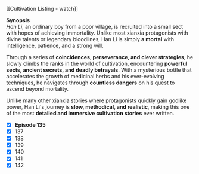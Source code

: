[[Cultivation Listing - watch]]

**Synopsis**  
_Han Li_, an ordinary boy from a poor village, is recruited into a small sect with hopes of achieving immortality. Unlike most xianxia protagonists with divine talents or legendary bloodlines, Han Li is simply **a mortal** with intelligence, patience, and a strong will.

Through a series of **coincidences, perseverance, and clever strategies**, he slowly climbs the ranks in the world of cultivation, encountering **powerful sects, ancient secrets, and deadly betrayals**. With a mysterious bottle that accelerates the growth of medicinal herbs and his ever-evolving techniques, he navigates through **countless dangers** on his quest to ascend beyond mortality.

Unlike many other xianxia stories where protagonists quickly gain godlike power, Han Li's journey is **slow, methodical, and realistic**, making this one of the most **detailed and immersive cultivation stories** ever written.

- [x] **Episode 135**  
- [x] 137
- [x] 138
- [x] 139
- [x] 140
- [x] 141
- [x] 142

